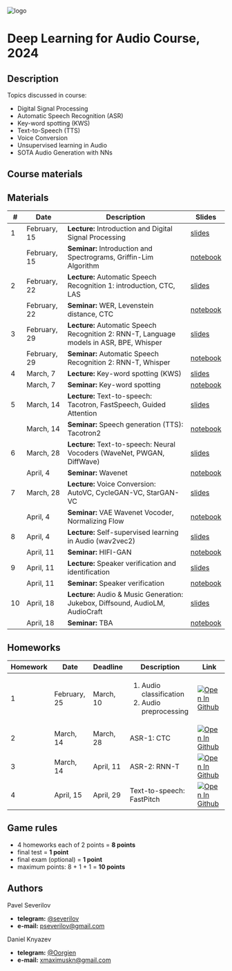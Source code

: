 ![logo](./logo.png)
# Deep Learning for Audio Course, 2024

## Description
Topics discussed in course:
- Digital Signal Processing
- Automatic Speech Recognition (ASR)
- Key-word spotting (KWS)
- Text-to-Speech (TTS)
- Voice Conversion
- Unsupervised learning in Audio
- SOTA Audio Generation with NNs

## Course materials
## Materials

| # | Date         | Description                                                                                 | Slides                                        |
|---------|--------------|---------------------------------------------------------------------------------------------|-----------------------------------------------|
| 1 | February, 15 | <b>Lecture:</b> Introduction and Digital Signal Processing                                  | [slides](lectures/lecture01_DLAudio2024.pdf)  |
|  | February, 15 | <b>Seminar:</b> Introduction and Spectrograms, Griffin-Lim Algorithm                        | [notebook](seminars/seminar01/seminar1.ipynb) |
| 2 | February, 22 | <b>Lecture:</b> Automatic Speech Recognition 1: introduction, CTC, LAS                      | [slides](lectures/lecture02_DLAudio2024.pdf)  |
|  | February, 22 | <b>Seminar:</b> WER, Levenstein distance, CTC                                               | [notebook](seminars/seminar02/seminar2.ipynb) |
| 3 | February, 29 | <b>Lecture:</b> Automatic Speech Recognition 2: RNN-T, Language models in ASR, BPE, Whisper | [slides](lectures/lecture03_DLAudio2024.pdf)  |
|  | February, 29 | <b>Seminar:</b> Automatic Speech Recognition 2: RNN-T, Whisper                              | [notebook](seminars/seminar03)                |
| 4 | March, 7     | <b>Lecture:</b> Key-word spotting (KWS)                                                     | [slides](lectures/lecture04_DLAudio2024.pdf)  |
|  | March, 7     | <b>Seminar:</b> Key-word spotting                                                           | [notebook](seminars/seminar04/seminar4.ipynb) |
| 5 | March, 14    | <b>Lecture:</b> Text-to-speech: Tacotron, FastSpeech, Guided Attention                      | [slides](lectures/lecture05_DLAudio2024.pdf)  |
|  | March, 14    | <b>Seminar:</b> Speech generation (TTS): Tacotron2                                          | [notebook](seminars/seminar05/seminar5.ipynb) |
| 6 | March, 28    | <b>Lecture:</b>  Text-to-speech: Neural Vocoders (WaveNet, PWGAN, DiffWave)                 | [slides](lectures/lecture06_DLAudio2024.pdf)  |
|  | April, 4     | <b>Seminar:</b> Wavenet                                                                     | [notebook](seminars/seminar06/seminar6.ipynb) |
| 7 | March, 28    | <b>Lecture:</b>  Voice Conversion: AutoVC, CycleGAN-VC, StarGAN-VC                          | [slides](lectures/lecture07_DLAudio2024.pdf)  |
|  | April, 4     | <b>Seminar:</b> VAE Wavenet Vocoder, Normalizing Flow                                       | [notebook](seminars/seminar07/seminar7.ipynb) |
| 8 | April, 4     | <b>Lecture:</b> Self-supervised learning in Audio (wav2vec2)                                           | [slides](lectures/lecture08_DLAudio2024.pdf)  |
|  | April, 11    | <b>Seminar:</b> HIFI-GAN                                                                    | [notebook](seminars/seminar08/seminar8.ipynb) |
| 9 | April, 11    | <b>Lecture:</b> Speaker verification and identification                                     | [slides](lectures/lecture09_DLAudio2024.pdf)  |
|  | April, 11    | <b>Seminar:</b> Speaker verification                                                                | [notebook](seminars/seminar09/seminar.ipynb)  |
| 10 | April, 18    | <b>Lecture:</b> Audio & Music Generation: Jukebox, Diffsound, AudioLM, AudioCraft                           | [slides](lectures/lecture10_DLAudio2024.pdf)  |
|  | April, 18    | <b>Seminar:</b> TBA                                                   | [notebook](seminars/seminar10/seminar.ipynb)  |


## Homeworks
| Homework | Date | Deadline | Description | Link |
|---------|------|-------------|--------|-------|
| 1 | February, 25 | March, 10 | <ol><li>Audio classification</li><li>Audio preprocessing</li></ol> | [![Open In Github](https://img.shields.io/static/v1.svg?logo=github&label=Repo&message=Open%20in%20Github&color=lightgrey)](homework/hw1/) |
| 2 | March, 14 | March, 28 | ASR-1: CTC | [![Open In Github](https://img.shields.io/static/v1.svg?logo=github&label=Repo&message=Open%20in%20Github&color=lightgrey)](homework/hw2/)  |
| 3 | March, 14 | April, 11 | ASR-2: RNN-T | [![Open In Github](https://img.shields.io/static/v1.svg?logo=github&label=Repo&message=Open%20in%20Github&color=lightgrey)](homework/hw3/)  |
| 4 | April, 15 | April, 29 | Text-to-speech: FastPitch  | [![Open In Github](https://img.shields.io/static/v1.svg?logo=github&label=Repo&message=Open%20in%20Github&color=lightgrey)](homework/hw4/)  |


## Game rules
- 4 homeworks each of 2 points = **8 points**
- final test = **1 point**
- final exam (optional) = **1 point**
- maximum points: 8 + 1 + 1 = **10 points**

## Authors

Pavel Severilov
- **telegram:** [@severilov](https://t.me/severilov)
- **e-mail:** pseverilov@gmail.com

Daniel Knyazev
- **telegram:** [@Oorgien](https://t.me/Oorgien)
- **e-mail:** xmaximuskn@gmail.com
